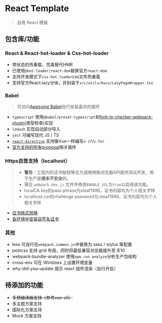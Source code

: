 # React Template
> 自用 React 模板

## 包含库/功能
### React & React-hot-loader & Css-hot-loader
- 带状态的热重载，完美替代HMR
- 已使用`@hot-loader/react-dom`替换官方`react-dom`
- 支持开发模式下`css-hot-loader`css文件热重载
- 支持官方React.lazy分块，并封装于`src/utils/hocs/LazyPageWrapper.tsx`

### Babel
> 可访问[Awesome Babel](https://github.com/babel/awesome-babel)自行安装喜欢的插件
- `typescript` 使用`@babel/preset-typescript`和[fork-ts-checker-webpack-plugin](https://github.com/Realytics/fork-ts-checker-webpack-plugin)(类型检查)实现
- `lodash` 实现自动部分导入
- `jest` 可编写现代 JS / TS
- [`react-directive`](https://github.com/evolify/babel-plugin-react-directive) 支持像Vue一样编写`v-if`/`v-for` 
- [官方支持的所有proposal](https://github.com/babel/proposals)相关插件

### Https自签支持（localhost）
> - **警告**：工程内的证书秘钥等仅为调用特殊浏览器API提供测试开发，用于生产是**根本不安全**的。
> - 需在 `webpack.dev.js` 文件中修改`ENABLE_SSL`为`true`以启用该功能。
> - localCA.key的pass phrase为sleaf1996，证书内容均为个人相关字样
> - localhost.csr的challenge password为:sleaf1996，证书内容均为个人相关字样
- [证书格式转换](https://vimsky.com/article/3608.html)
- [各环境中安装自签名证书](https://github.com/Sleaf/react-template/blob/master/docs/certificates.md)

### 其他
- less 可自行在`webpack.common.js`中替换为 sass / stylus 等配置
- postcss 支持 grid 布局，同时将最低兼容浏览器提升至 IE10
- webpack-bundle-analyzer 使用`npm run analyze`分析生产包结构
- cross-env 可在 Windows 上设置环境变量
- why-did-you-update 提示 react 组件渲染（自行开启）

## 待添加的功能
- ~~多预编译器支持（参考vue-cli）~~
- 多主题方案支持
- 国际化方案支持
- Mock 方案支持
